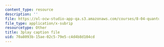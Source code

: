 ```yaml
---
content_type: resource
description: ''
file: https://ol-ocw-studio-app-qa.s3.amazonaws.com/courses/8-04-quantum-physics-i-spring-2016/70a8093b15ae02c579e5c4d4b8d104cd_dVWKsiaAZ14.srt
file_type: application/x-subrip
resourcetype: Other
title: 3play caption file
uid: 70a8093b-15ae-02c5-79e5-c4d4b8d104cd
---
```

